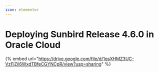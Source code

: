 ```yaml
---
icon: elementor
---
```


# Deploying Sunbird Release 4.6.0 in Oracle Cloud



{% embed url="https://drive.google.com/file/d/1qsXHMZ3UC-VzFjZil6WxdTBfeCGYNCpR/view?usp=sharing" %}

